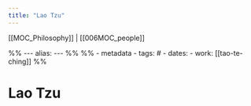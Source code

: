 ```yaml
---
title: "Lao Tzu"
---
```

[[MOC_Philosophy]] | [[006MOC_people]]

%% ---
alias: 
--- %%
%% - metadata
	- tags: # 
	- dates: 
	- work: [[tao-te-ching]] %%

# Lao Tzu